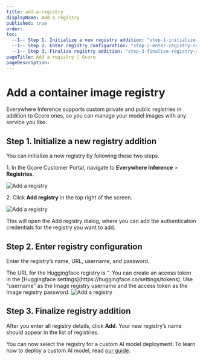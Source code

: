 ```yaml
---
title: add-a-registry
displayName: Add a registry
published: true
order: 
toc:
  --1-- Step 1. Initialize a new registry addition: "step-1-initialize-a-new-registry-addition"
  --1-- Step 2. Enter registry configuration: "step-2-enter-registry-configuration"
  --1-- Step 3. Finalize registry addition: "step-3-finalize-registry-addition"
pageTitle: Add a registry | Gcore
pageDescription: 
---
```

# Add a container image registry

Everywhere Inference supports custom private and public registries in addition to Gcore ones, so you can manage your model images with any service you like.

## Step 1. Initialize a new registry addition

You can initialize a new registry by following these two steps.

1\. In the Gcore Customer Portal, navigate to **Everywhere Inference** > **Registries**.

<img src="https://assets.gcore.pro/docs/edge-ai/everywhere-inference/container-image-registries/add-a-registry/add-a-registry-1.png" alt="Add a registry">

2\. Click **Add registry** in the top right of the screen.

<img src="https://assets.gcore.pro/docs/edge-ai/everywhere-inference/container-image-registries/add-a-registry/add-a-registry-2.png" alt="Add a registry">

This will open the Add registry dialog, where you can add the authentication credentials for the registry you want to add.

## Step 2. Enter registry configuration

Enter the registry’s name, URL, username, and password.

<alert-element type="tip" title="Tip">
The URL for the Huggingface registry is “<https://registry.hf.space”>. You can create an access token in the [Huggingface settings](https://huggingface.co/settings/tokens). Use “username” as the Image registry username and the access token as the Image registry password.
</alert-element>

<img src="https://assets.gcore.pro/docs/edge-ai/everywhere-inference/container-image-registries/add-a-registry/add-a-registry-3.png" alt="Add a registry">

## Step 3. Finalize registry addition

After you enter all registry details, click **Add**. Your new registry’s name should appear in the list of registries.

You can now select the registry for a custom AI model deployment. To learn how to deploy a custom AI model, read [our guide](https://gcore.com/docs/edge-ai/everywhere-inference/ai-models/deploy-an-ai-model).
